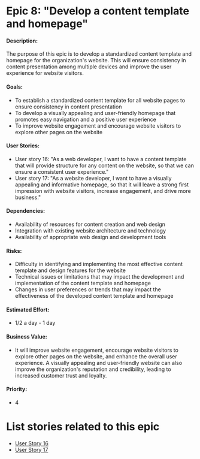 # Epic 8: "Develop a content template and homepage"

#### Description: 
 The purpose of this epic is to develop a standardized content template and homepage for the organization's website. This will ensure consistency in content presentation among multiple devices and improve the user experience for website visitors.

#### Goals: 
- To establish a standardized content template for all website pages to ensure consistency in content presentation
- To develop a visually appealing and user-friendly homepage that promotes easy navigation and a positive user experience
- To improve website engagement and encourage website visitors to explore other pages on the website


#### User Stories: 
- User story 16: "As a web developer, I want to have a content template that will provide structure for any content on the website, so that we can ensure a consistent user experience."
- User story 17: "As a website developer, I want to have a visually appealing and informative homepage, so that it will leave a strong first impression with website visitors, increase engagement, and drive more business."

#### Dependencies:  
- Availability of resources for content creation and web design 
- Integration with existing website architecture and technology
- Availability of appropriate web design and development tools 

#### Risks:
- Difficulty in identifying and implementing the most effective content template and design features for the website
- Technical issues or limitations that may impact the development and implementation of the content template and homepage
- Changes in user preferences or trends that may impact the effectiveness of the developed content template and homepage

#### Estimated Effort: 
- 1/2 a day - 1 day

#### Business Value:
- It will improve website engagement, encourage website visitors to explore other pages on the website, and enhance the overall user experience. A visually appealing and user-friendly website can also improve the organization's reputation and credibility, leading to increased customer trust and loyalty.

#### Priority: 
- 4

# List stories related to this epic
- [User Story 16](https://github.com/cad448/mywebclass-simulation/blob/master/documentation/stories/story_16_content_template.md)
- [User Story 17](https://github.com/cad448/mywebclass-simulation/blob/master/documentation/stories/story_17_develop_homepage.md)
